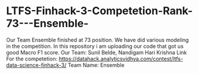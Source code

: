 # LTFS-Finhack-3-Competetion-Rank-73---Ensemble-
Our Team Ensemble finished at 73 position. We have did various modeling in the competition. In this repository i am uploading our code that got us good Macro F1 score.
Our Team: Sunil Belde, Nandigam Hari Krishna
Link For the competetion: https://datahack.analyticsvidhya.com/contest/ltfs-data-science-finhack-3/
Team Name: Ensemble

